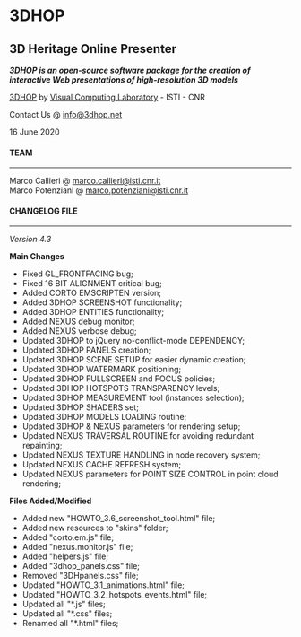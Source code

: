 **3DHOP**
=========
3D Heritage Online Presenter
----------------------------
***3DHOP is an open-source software package for the creation of interactive Web presentations of high-resolution 3D models***  

[3DHOP](http://www.3dhop.net) by [Visual Computing Laboratory](http://vcg.isti.cnr.it) - ISTI - CNR

Contact Us @ info@3dhop.net

16 June 2020

#### TEAM
---------

Marco Callieri       @ marco.callieri@isti.cnr.it  
Marco Potenziani     @ marco.potenziani@isti.cnr.it

#### CHANGELOG FILE
-------------------

*Version 4.3*  

**Main Changes**

* Fixed GL_FRONTFACING bug;
* Fixed 16 BIT ALIGNMENT critical bug;
* Added CORTO EMSCRIPTEN version;
* Added 3DHOP SCREENSHOT functionality;
* Added 3DHOP ENTITIES functionality;
* Added NEXUS debug monitor;
* Added NEXUS verbose debug;
* Updated 3DHOP to jQuery no-conflict-mode DEPENDENCY;
* Updated 3DHOP PANELS creation;
* Updated 3DHOP SCENE SETUP for easier dynamic creation;
* Updated 3DHOP WATERMARK positioning;
* Updated 3DHOP FULLSCREEN and FOCUS policies;
* Updated 3DHOP HOTSPOTS TRANSPARENCY levels;
* Updated 3DHOP MEASUREMENT tool (instances selection);
* Updated 3DHOP SHADERS set;
* Updated 3DHOP MODELS LOADING routine;
* Updated 3DHOP & NEXUS parameters for rendering setup;
* Updated NEXUS TRAVERSAL ROUTINE for avoiding redundant repainting;
* Updated NEXUS TEXTURE HANDLING in node recovery system;
* Updated NEXUS CACHE REFRESH system;
* Updated NEXUS parameters for POINT SIZE CONTROL in point cloud rendering;

**Files Added/Modified**

* Added new "HOWTO_3.6_screenshot_tool.html" file;
* Added new resources to "skins" folder;
* Added "corto.em.js" file;
* Added "nexus.monitor.js" file;
* Added "helpers.js" file;
* Added "3dhop_panels.css" file;
* Removed "3DHpanels.css" file;
* Updated "HOWTO_3.1_animations.html" file;
* Updated "HOWTO_3.2_hotspots_events.html" file;
* Updated all "*.js" files;
* Updated all "*.css" files;
* Renamed all "*.html" files;

